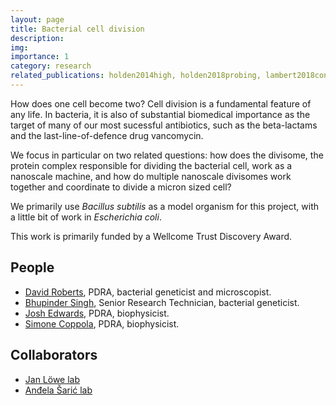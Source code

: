 ```yaml
---
layout: page
title: Bacterial cell division
description:
img: 
importance: 1
category: research
related_publications: holden2014high, holden2018probing, lambert2018constriction, perez2019movement, bisson2017treadmilling, whitley2021ftsz, vanhille2023self, whitley2023one
---
```

How does one cell become two? Cell division is a fundamental feature of any life. In bacteria, it is also of substantial biomedical importance as the target of many of our most sucessful antibiotics, such as the beta-lactams and the last-line-of-defence drug vancomycin.

We focus in particular on two related questions: how does the divisome, the protein complex responsible for dividing the bacterial cell, work as a nanoscale machine, and how do multiple nanoscale divisomes work together and coordinate to divide a micron sized cell?

We primarily use *Bacillus subtilis* as a model organism for this project, with a little bit of work in *Escherichia coli*.

This work is primarily funded by a Wellcome Trust Discovery Award.

## People
- [David Roberts](https://holdenlab.github.io/projects/roberts_david/), PDRA, bacterial geneticist and microscopist.
- [Bhupinder Singh](https://holdenlab.github.io/projects/singh_bhupinder/), Senior Research Technician, bacterial geneticist.
- [Josh Edwards](https://holdenlab.github.io/projects/edwards_josh/), PDRA, biophysicist.
- [Simone Coppola](https://holdenlab.github.io/projects/coppola_simone/), PDRA, biophysicist.


## Collaborators
- [Jan Löwe lab](https://www2.mrc-lmb.cam.ac.uk/groups/JYL/)
- [Anđela Šarić lab](https://andelasaric.com/)
